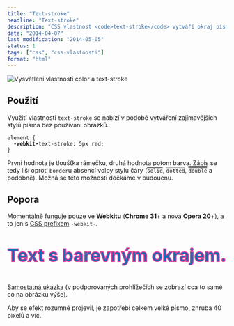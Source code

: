 ```yaml
---
title: "Text-stroke"
headline: "Text-stroke"
description: "CSS vlastnost <code>text-stroke</code> vytváří okraj písmen podobně jako vlastnost <code>border</code> u boxů."
date: "2014-04-07"
last_modification: "2014-05-05"
status: 1
tags: ["css", "css-vlastnosti"]
format: "html"
---
```


<p><img src="/files/text-stroke/nadpis.png" alt="Vysvětlení vlastností color a text-stroke" class="border"></p>

<h2 id="pouziti">Použití</h2>

<p>Využití vlastnosti <code>text-stroke</code> se nabízí v podobě vytváření zajímavějších stylů písma bez používání obrázků.</p>

<pre><code>element {
  <b>-webkit-</b>text-stroke: 5px red;
}</code></pre>

<p>První hodnota je tloušťka rámečku, druhá hodnota potom barva. Zápis se tedy liší oproti <code>border</code>u absencí volby stylu čáry (<code style="border-top: 1px solid #000">solid</code>, <code style="border-top: 1px dotted #000">dotted</code>, <code style="border-top: 3px double #000">double</code> a podobně). Možná se této možnosti dočkáme v budoucnu.</p>

<h2 id="podpora">Popora</h2>

<p>Momentálně funguje pouze ve <b>Webkitu</b> (<b>Chrome 31</b>+ a nová <b>Opera 20</b>+), a to jen s <a href="/css-prefixy">CSS prefixem</a> <code>-webkit-</code>.</p>

<div class="live">
  <style>
    .nadpis {
        color: #0D6AB7;      
        -webkit-text-stroke: 2px #DA3F94;
        font-weight: bold;
        font-size: 40px;
    }
  </style>
  <p class="nadpis">Text s barevným okrajem.</p>
</div>

<p><a href="http://kod.djpw.cz/zadb">Samostatná ukázka</a> (v podporovaných prohlížečích se zobrazí cca to samé co na obrázku výše).</p>

<p>Aby se efekt rozumně projevil, je zapotřebí celkem velké písmo, zhruba 40 pixelů a víc.</p>